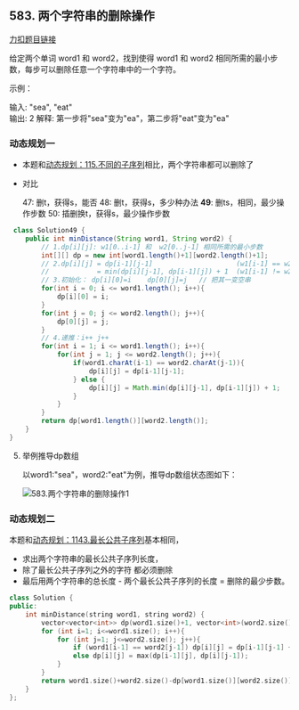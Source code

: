 
## 583. 两个字符串的删除操作 

[力扣题目链接](https://leetcode-cn.com/problems/delete-operation-for-two-strings/)

给定两个单词 word1 和 word2，找到使得 word1 和 word2 相同所需的最小步数，每步可以删除任意一个字符串中的一个字符。   

示例：    

输入: "sea", "eat"     
输出: 2
解释: 第一步将"sea"变为"ea"，第二步将"eat"变为"ea"     

### 动态规划一

+ 本题和[动态规划：115.不同的子序列](https://programmercarl.com/0115.不同的子序列.html)相比，两个字符串都可以删除了

+ 对比

  47: 删t，获得s，能否
  48: 删t，获得s，多少种办法
  **49**: 删ts，相同，最少操作步数
  50: 插删换t，获得s，最少操作步数

```java
 class Solution49 {
    public int minDistance(String word1, String word2) {
        // 1.dp[i][j]: w1[0..i-1] 和  w2[0..j-1] 相同所需的最小步数
        int[][] dp = new int[word1.length()+1][word2.length()+1];
        // 2.dp[i][j] = dp[i-1][j-1]                     (w1[i-1] == w2[j-1])
        //            = min(dp[i][j-1], dp[i-1][j]) + 1  (w1[i-1] != w2[j-1]) // 删1个字符 (不考虑dp[i-1][j-1]删2个字符，因为dp[i][j-1]已经考虑该情况)
        // 3.初始化： dp[i][0]=i    dp[0][j]=j   // 把其一变空串
        for(int i = 0; i <= word1.length(); i++){
            dp[i][0] = i;
        }
        for(int j = 0; j <= word2.length(); j++){
            dp[0][j] = j;
        }
        // 4.递推：i++ j++
        for(int i = 1; i <= word1.length(); i++){
            for(int j = 1; j <= word2.length(); j++){
                if(word1.charAt(i-1) == word2.charAt(j-1)){
                    dp[i][j] = dp[i-1][j-1];
                } else {
                    dp[i][j] = Math.min(dp[i][j-1], dp[i-1][j]) + 1; 
                }
            }
        }
        return dp[word1.length()][word2.length()];
    }
}
```




5. 举例推导dp数组

   以word1:"sea"，word2:"eat"为例，推导dp数组状态图如下：

   ![583.两个字符串的删除操作1](https://img-blog.csdnimg.cn/20210714101750205.png)




### 动态规划二

本题和[动态规划：1143.最长公共子序列](https://programmercarl.com/1143.最长公共子序列.html)基本相同，

+ 求出两个字符串的最长公共子序列长度，
+ 除了最长公共子序列之外的字符  都必须删除
+ 最后用两个字符串的总长度  -  两个最长公共子序列的长度 = 删除的最少步数。 

```CPP
class Solution {
public:
    int minDistance(string word1, string word2) {
        vector<vector<int>> dp(word1.size()+1, vector<int>(word2.size()+1, 0));
        for (int i=1; i<=word1.size(); i++){
            for (int j=1; j<=word2.size(); j++){
                if (word1[i-1] == word2[j-1]) dp[i][j] = dp[i-1][j-1] + 1;
                else dp[i][j] = max(dp[i-1][j], dp[i][j-1]);
            }
        }
        return word1.size()+word2.size()-dp[word1.size()][word2.size()]*2;
    }
};

```
